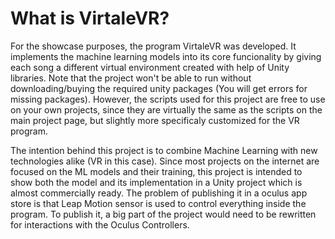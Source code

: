# What is VirtaleVR?
For the showcase purposes, the program VirtaleVR was developed. It implements the machine learning models into its core funcionality by giving each song a different virtual environment created with help of Unity libraries. Note that the project won't be able to run without downloading/buying the required unity packages (You will get errors for missing packages). However, the scripts used for this project are free to use on your own projects, since they are virtually the same as the scripts on the main project page, but slightly more specificaly customized for the VR program. 

 The intention behind this project is to combine Machine Learning with new technologies alike (VR in this case). Since most projects on the internet are focused on the ML models and their training, this project is intended to show both the model and its implementation in a Unity project which is almost commercially ready. The problem of publishing it in a oculus app store is that Leap Motion sensor is used to control everything inside the program. To publish it, a big part of the project would need to be rewritten for interactions with the Oculus Controllers.
 

